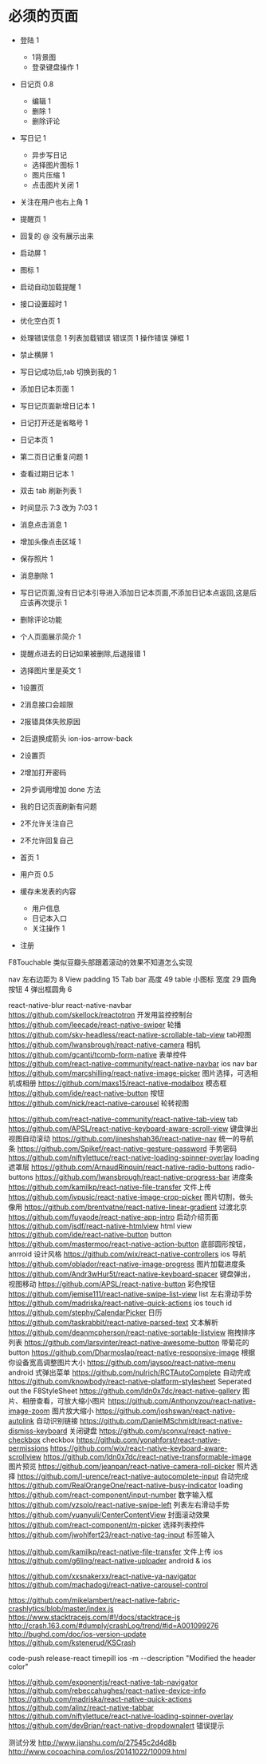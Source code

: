 必须的页面
=============================
 - 登陆           1
    - 1背景图
    - 登录键盘操作   1
 - 日记页         0.8
    - 编辑       1
    - 删除       1
    - 删除评论
 - 写日记         1
    - 异步写日记
    - 选择图片图标   1
    - 图片压缩      1
    - 点击图片关闭    1
 - 关注在用户也右上角    1
 - 提醒页              1
 - 回复的 @ 没有展示出来
 - 启动屏              1
 - 图标               1
 - 启动自动加载提醒     1
 - 接口设置超时       1
 - 优化空白页          1
 - 处理错误信息       1
    列表加载错误      错误页 1
    操作错误         弹框 1
 - 禁止横屏             1
 - 写日记成功后,tab 切换到我的 1
 - 添加日记本页面          1
 - 写日记页面新增日记本   1
 - 日记打开还是省略号    1

 - 日记本页     1
 - 第二页日记重复问题    1
 - 查看过期日记本        1
 - 双击 tab 刷新列表    1
 - 时间显示 7:3 改为 7:03 1
 - 消息点击消息           1
 - 增加头像点击区域         1
 - 保存照片                1
 - 消息删除             1
 - 写日记页面,没有日记本引导进入添加日记本页面,不添加日记本点返回,这是后应该再次提示   1
 - 删除评论功能
 - 个人页面展示简介     1
 - 提醒点进去的日记如果被删除,后退报错   1
 - 选择图片里是英文                 1

 - 1设置页
 - 2消息接口会超限
 - 2报错具体失败原因
 - 2后退换成箭头 ion-ios-arrow-back
 - 2设置页
 - 2增加打开密码

 - 2异步调用增加 done 方法

 - 我的日记页面刷新有问题



 - 2不允许关注自己
 - 2不允许回复自己




 - 首页           1
 - 用户页         0.5
 - 缓存未发表的内容
    - 用户信息
    - 日记本入口
    - 关注操作      1



 - 注册

F8Touchable
类似豆瓣头部跟着滚动的效果不知道怎么实现

nav 左右边距为 8
View padding 15
Tab bar 高度 49
table 小图标 宽度 29
圆角按钮 4
弹出框圆角 6

 react-native-blur
 react-native-navbar
 https://github.com/skellock/reactotron                             开发用监控控制台
 https://github.com/leecade/react-native-swiper                     轮播
 https://github.com/skv-headless/react-native-scrollable-tab-view   tab视图
 https://github.com/lwansbrough/react-native-camera                 相机
 https://github.com/gcanti/tcomb-form-native                        表单控件
 https://github.com/react-native-community/react-native-navbar      ios nav bar
 https://github.com/marcshilling/react-native-image-picker          图片选择，可选相机或相册
 https://github.com/maxs15/react-native-modalbox                    模态框
 https://github.com/ide/react-native-button                         按钮
 https://github.com/nick/react-native-carousel                      轮转视图


 https://github.com/react-native-community/react-native-tab-view    tab
 https://github.com/APSL/react-native-keyboard-aware-scroll-view    键盘弹出视图自动滚动
 https://github.com/jineshshah36/react-native-nav                   统一的导航条
 https://github.com/Spikef/react-native-gesture-password            手势密码
 https://github.com/niftylettuce/react-native-loading-spinner-overlay   loading 遮罩层
 https://github.com/ArnaudRinquin/react-native-radio-buttons        radio-buttons
 https://github.com/lwansbrough/react-native-progress-bar           进度条
 https://github.com/kamilkp/react-native-file-transfer              文件上传
 https://github.com/ivpusic/react-native-image-crop-picker          图片切割，做头像用
 https://github.com/brentvatne/react-native-linear-gradient         过渡北京
 https://github.com/fuyaode/react-native-app-intro                  启动介绍页面
 https://github.com/jsdf/react-native-htmlview                      html view
 https://github.com/ide/react-native-button                         button
 https://github.com/mastermoo/react-native-action-button            底部圆形按钮，anrroid 设计风格
 https://github.com/wix/react-native-controllers                    ios 导航
 https://github.com/oblador/react-native-image-progress             图片加载进度条
 https://github.com/Andr3wHur5t/react-native-keyboard-spacer        键盘弹出，视图移动
 https://github.com/APSL/react-native-button                        彩色按钮
 https://github.com/jemise111/react-native-swipe-list-view          list 左右滑动手势
 https://github.com/madriska/react-native-quick-actions             ios touch id
 https://github.com/stephy/CalendarPicker                           日历
 https://github.com/taskrabbit/react-native-parsed-text             文本解析
 https://github.com/deanmcpherson/react-native-sortable-listview    拖拽排序列表
 https://github.com/larsvinter/react-native-awesome-button          带菊花的button
 https://github.com/Dharmoslap/react-native-responsive-image        根据你设备宽高调整图片大小
 https://github.com/jaysoo/react-native-menu                        android 式弹出菜单
 https://github.com/nulrich/RCTAutoComplete                         自动完成
 https://github.com/knowbody/react-native-platform-stylesheet       Seperated out the F8StyleSheet
 https://github.com/ldn0x7dc/react-native-gallery                   图片、相册查看，可放大缩小图片
 https://github.com/Anthonyzou/react-native-image-zoom              图片放大缩小
 https://github.com/joshswan/react-native-autolink                  自动识别链接
 https://github.com/DanielMSchmidt/react-native-dismiss-keyboard    关闭键盘
 https://github.com/sconxu/react-native-checkbox                    checkbox
 https://github.com/yonahforst/react-native-permissions
 https://github.com/wix/react-native-keyboard-aware-scrollview
 https://github.com/ldn0x7dc/react-native-transformable-image       图片预览
 https://github.com/jeanpan/react-native-camera-roll-picker         照片选择
 https://github.com/l-urence/react-native-autocomplete-input        自动完成
 https://github.com/RealOrangeOne/react-native-busy-indicator       loading
 https://github.com/react-component/input-number                    数字输入框
 https://github.com/yzsolo/react-native-swipe-left                  列表左右滑动手势
 https://github.com/yuanyuli/CenterContentView                      封面滚动效果
 https://github.com/react-component/m-picker                        选择列表控件
 https://github.com/jwohlfert23/react-native-tag-input              标签输入

 https://github.com/kamilkp/react-native-file-transfer              文件上传 ios
 https://github.com/g6ling/react-native-uploader                    android & ios


 https://github.com/xxsnakerxx/react-native-ya-navigator
 https://github.com/machadogj/react-native-carousel-control


 https://github.com/mikelambert/react-native-fabric-crashlytics/blob/master/index.js
 https://www.stacktracejs.com/#!/docs/stacktrace-js
 http://crash.163.com/#dumply/crashLog/trend/#id=A001099276
 http://bughd.com/doc/ios-version-update
 https://github.com/kstenerud/KSCrash

 code-push release-react timepill ios -m --description "Modified the header color"

 https://github.com/exponentjs/react-native-tab-navigator
 https://github.com/rebeccahughes/react-native-device-info
 https://github.com/madriska/react-native-quick-actions
 https://github.com/alinz/react-native-tabbar
 https://github.com/niftylettuce/react-native-loading-spinner-overlay
 https://github.com/devBrian/react-native-dropdownalert     错误提示

 测试分发
 http://www.jianshu.com/p/27545c2d4d8b
 http://www.cocoachina.com/ios/20141022/10009.html


